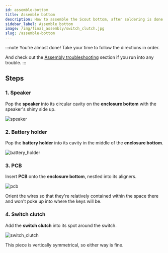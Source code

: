 ```yaml
---
id: assemble-bottom
title: Assemble bottom
description: How to assemble the Scout bottom, after soldering is done.
sidebar_label: Assemble bottom
image: /img/final_assembly/switch_clutch.jpg
slug: /assemble-bottom
---
```


:::note
You're almost done! Take your time to follow the directions in order.

And check out the [Assembly troubleshooting](assembly-troubleshooting) section if you run into any trouble.
:::

## Steps

### 1. Speaker

Pop the **speaker** into its circular cavity on the **enclosure bottom** with the speaker's shiny side up.

![speaker](/img/final_assembly/speaker.jpg)

### 2. Battery holder

Pop the **battery holder** into its cavity in the middle of the **enclosure bottom**.

![battery_holder](/img/final_assembly/battery_holder.jpg)

### 3. PCB

Insert **PCB** onto the **enclosure bottom**, nestled into its aligners.

![pcb](/img/final_assembly/pcb.jpg)

Orient the wires so that they're relatively contained within the space there and won't poke up into where the keys will be.

### 4. Switch clutch

Add the **switch clutch** into its spot around the switch.

![switch_clutch](/img/final_assembly/switch_clutch.jpg)

This piece is vertically symmetrical, so either way is fine.
